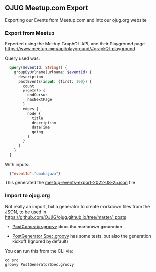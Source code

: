 ## OJUG Meetup.com Export

Exporting our Events from Meetup.com and into our ojug.org website

### Export from Meetup

Exported using the Meetup GraphQL API, and their Playground page https://www.meetup.com/api/playground/#graphQl-playground

Query used was:
```graphql
  query($eventId: String!) {
    groupByUrlname(urlname: $eventId) {
      description
      pastEvents(input: {first: 100}) {
        count
        pageInfo {
          endCursor
          hasNextPage
        }
        edges {
          node {
            title
            description
            dateTime
            going
          }
        }
      }
    }
  }
```
With inputs:
```json
  {"eventId":"omahajava"}
```

This generated the [meetup-events-export-2022-08-25.json](src/meetup-events-export-2022-08-25.json) file

### Import to ojug.org

Not really an import, but a generator to create markdown files from the JSON, to be used in https://github.com/OJUG/ojug.github.io/tree/master/_posts

* [PostGenerator.groovy](src/PostGenerator.groovy) does the markdown generation

* [PostGenerator Spec.groovy](test/PostGeneratorSpec.groovy) has some tests, but also the generation kickoff (Ignored by default)

You can run this from the CLI via:

```
cd src
groovy PostGeneratorSpec.groovy
```